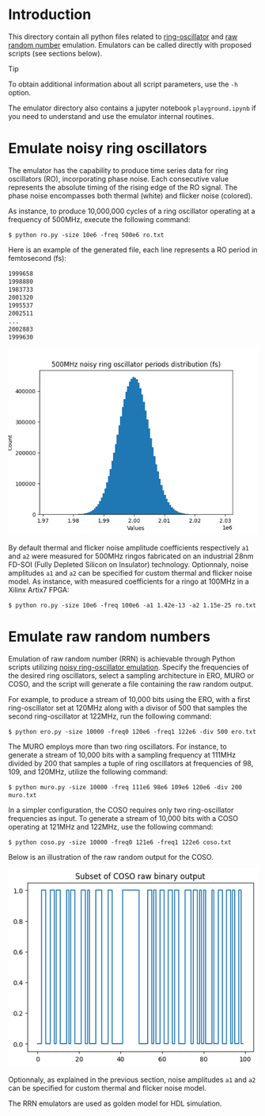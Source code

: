 # Introduction

This directory contain all python files related to [ring-oscillator](#emulate-noisy-ring-oscillators) and [raw random number](#emulate-raw-random-numbers) emulation. Emulators can be called directly with proposed scripts (see sections below).

> [!TIP]
> To obtain additional information about all script parameters, use the `-h` option.

The emulator directory also contains a jupyter notebook `playground.ipynb` if you need to understand and use the emulator internal routines.

# Emulate noisy ring oscillators

The emulator has the capability to produce time series data for ring oscillators (RO), incorporating phase noise. Each consecutive value represents the absolute timing of the rising edge of the RO signal. The phase noise encompasses both thermal (white) and flicker noise (colored).

As instance, to produce 10,000,000 cycles of a ring oscillator operating at a frequency of 500MHz, execute the following command:

```
$ python ro.py -size 10e6 -freq 500e6 ro.txt
```

Here is an example of the generated file, each line represents a RO period in femtosecond (fs):

```
1999658
1998880
1983733
2001320
1995537
2002511
...
2002883
1999630
```

![500MHz noisy ring oscillator periods distribution (fs)](../images/rodistribution.png)

By default thermal and flicker noise amplitude coefficients respectively `a1` and `a2` were measured for 500MHz ringos fabricated on an industrial 28nm FD-SOI (Fully Depleted Silicon on Insulator) technology. Optionnaly, noise amplitudes `a1` and `a2` can be specified for custom thermal and flicker noise model. As instance, with measured coefficients for a ringo at 100MHz in a Xilinx Artix7 FPGA:

```
$ python ro.py -size 10e6 -freq 100e6 -a1 1.42e-13 -a2 1.15e-25 ro.txt
```

# Emulate raw random numbers

Emulation of raw random number (RRN) is achievable through Python scripts utilizing [noisy ring-oscillator emulation](#emulate-noisy-ring-oscillators). Specify the frequencies of the desired ring oscillators, select a sampling architecture in ERO, MURO or COSO, and the script will generate a file containing the raw random output.

For example, to produce a stream of 10,000 bits using the ERO, with a first ring-oscillator set at 120MHz along with a divisor of 500 that samples the second ring-oscillator at 122MHz, run the following command:

```
$ python ero.py -size 10000 -freq0 120e6 -freq1 122e6 -div 500 ero.txt
```

The MURO employs more than two ring oscillators. For instance, to generate a stream of 10,000 bits with a sampling frequency at 111MHz divided by 200 that samples a tuple of ring oscillators at frequencies of 98, 109, and 120MHz, utilize the following command:

```
$ python muro.py -size 10000 -freq 111e6 98e6 109e6 120e6 -div 200 muro.txt
```

In a simpler configuration, the COSO requires only two ring-oscillator frequencies as input. To generate a stream of 10,000 bits with a COSO operating at 121MHz and 122MHz, use the following command:

```
$ python coso.py -size 10000 -freq0 121e6 -freq1 122e6 coso.txt
```

Below is an illustration of the raw random output for the COSO.

![An example of raw binary output for the COSO](../images/cosorawbinary.png)

Optionnaly, as explained in the previous section, noise amplitudes `a1` and `a2` can be specified for custom thermal and flicker noise model.

The RRN emulators are used as golden model for HDL simulation.
